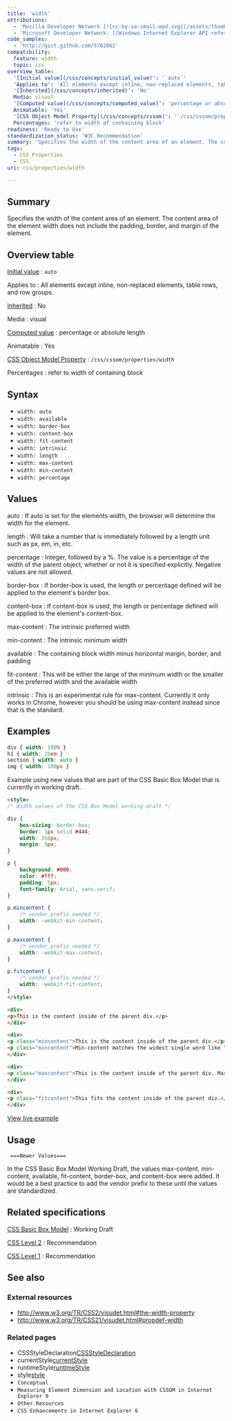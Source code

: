 ```yaml
---
title: 'width'
attributions:
  - 'Mozilla Developer Network [![cc-by-sa-small-wpd.svg](/assets/thumb/8/8c/cc-by-sa-small-wpd.svg/120px-cc-by-sa-small-wpd.svg.png)](http://creativecommons.org/licenses/by-sa/3.0/us/): [Article](https://developer.mozilla.org/en-US/docs/Web/CSS/width)'
  - 'Microsoft Developer Network: [[Windows Internet Explorer API reference](http://msdn.microsoft.com/en-us/library/ie/hh828809%28v=vs.85%29.aspx) Article]'
code_samples:
  - 'http://gist.github.com/5702862'
compatibility:
  feature: width
  topic: css
overview_table:
  '[Initial value](/css/concepts/initial_value)': '`auto`'
  'Applies to': 'All elements except inline, non-replaced elements, table rows, and row groups.'
  '[Inherited](/css/concepts/inherited)': 'No'
  Media: visual
  '[Computed value](/css/concepts/computed_value)': 'percentage or absolute length'
  Animatable: 'Yes'
  '[CSS Object Model Property](/css/concepts/cssom)': '`/css/cssom/properties/width`'
  Percentages: 'refer to width of containing block'
readiness: 'Ready to Use'
standardization_status: 'W3C Recommendation'
summary: 'Specifies the width of the content area of an element. The content area of the element width does not include the padding, border, and margin of the element.'
tags:
  - CSS_Properties
  - CSS
uri: css/properties/width

---
```

## Summary

Specifies the width of the content area of an element. The content area of the element width does not include the padding, border, and margin of the element.

## Overview table

[Initial value](/css/concepts/initial_value)
:   `auto`

Applies to
:   All elements except inline, non-replaced elements, table rows, and row groups.

[Inherited](/css/concepts/inherited)
:   No

Media
:   visual

[Computed value](/css/concepts/computed_value)
:   percentage or absolute length

Animatable
:   Yes

[CSS Object Model Property](/css/concepts/cssom)
:   `/css/cssom/properties/width`

Percentages
:   refer to width of containing block

## Syntax

-   `width: auto`
-   `width: available`
-   `width: border-box`
-   `width: content-box`
-   `width: fit-content`
-   `width: intrinsic`
-   `width: length`
-   `width: max-content`
-   `width: min-content`
-   `width: percentage`

## Values

auto
:   If auto is set for the elements width, the browser will determine the width for the element.

length
:   Will take a number that is immediately followed by a length unit such as px, em, in, etc.

percentage
:   Integer, followed by a %. The value is a percentage of the width of the parent object, whether or not it is specified explicitly. Negative values are not allowed.

border-box
:   If border-box is used, the length or percentage defined will be applied to the element's border box.

content-box
:   If content-box is used, the length or percentage defined will be applied to the element's content-box.

max-content
:   The intrinsic preferred width

min-content
:   The intrinsic minimum width

available
:   The containing block width minus horizontal margin, border, and padding

fit-content
:   This will be either the large of the minimum width or the smaller of the preferred width and the available width

intrinsic
:   This is an experimental rule for max-content. Currently it only works in Chrome, however you should be using max-content instead since that is the standard.

## Examples

``` css
div { width: 100% }
h1 { width: 20em }
section { width: auto }
img { width: 100px }
```

Example using new values that are part of the CSS Basic Box Model that is currently in working draft.

``` html
<style>
/* Width values of the CSS Box Model working draft */

div {
    box-sizing: border-box;
    border: 1px solid #444;
    width: 350px;
    margin: 5px;
}

p {
    background: #000;
    color: #fff;
    padding: 5px;
    font-family: Arial, sans-serif;
}

p.mincontent {
    /* vendor prefix needed */
    width: -webkit-min-content;
}

p.maxcontent {
    /* vendor prefix needed */
    width: -webkit-max-content;
}

p.fitcontent {
    /* vendor prefix needed */
    width: -webkit-fit-content;
}
</style>

<div>
<p>This is the content inside of the parent div.</p>
</div>

<div>
<p class="mincontent">This is the content inside of the parent div.</p>
<p class="mincontent">Min-content matches the widest single word like "Antidisestablishmentarianism".</p>
</div>

<div>
<p class="maxcontent">This is the content inside of the parent div. Max-content expands to fit the content.</p>
</div>

<div>
<p class="fitcontent">This fits the content inside of the parent div.</p>
</div>
```

[View live example](http://gist.github.com/5702862)

## Usage

     ===Newer Values===

In the CSS Basic Box Model Working Draft, the values max-content, min-content, available, fit-content, border-box, and content-box were added. It would be a best practice to add the vendor prefix to these until the values are standardized.

## Related specifications

[CSS Basic Box Model](http://dev.w3.org/csswg/css-box/#the-width-and-height-properties)
:   Working Draft

[CSS Level 2](http://www.w3.org/TR/CSS2/visudet.html#the-width-property)
:   Recommendation

[CSS Level 1](http://www.w3.org/TR/CSS1/#width)
:   Recommendation

## See also

### External resources

-   <http://www.w3.org/TR/CSS2/visudet.html#the-width-property>
-   <http://www.w3.org/TR/CSS21/visudet.html#propdef-width>

### Related pages

-   CSSStyleDeclaration[CSSStyleDeclaration](/css/cssom/CSSStyleDeclaration/CSSStyleDeclaration)
-   currentStyle[currentStyle](/css/cssom/currentStyle)
-   runtimeStyle[runtimeStyle](/css/cssom/runtimeStyle)
-   style[style](/css/cssom/style)
-   `Conceptual`
-   `Measuring Element Dimension and Location with CSSOM in Internet Explorer 9`
-   `Other Resources`
-   `CSS Enhancements in Internet Explorer 6`
